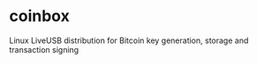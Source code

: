 coinbox
=======

Linux LiveUSB distribution for Bitcoin key generation, storage and transaction signing
